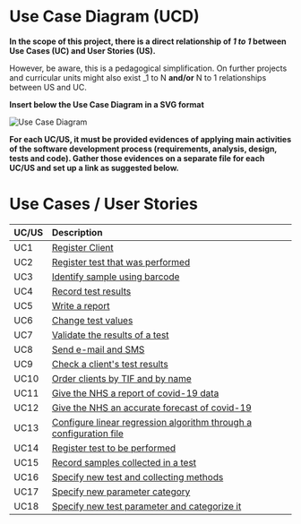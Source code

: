 # Use Case Diagram (UCD)

**In the scope of this project, there is a direct relationship of _1 to 1_ between Use Cases (UC) and User Stories (US).**

However, be aware, this is a pedagogical simplification. On further projects and curricular units might also exist _1 to N **and/or** N to 1 relationships between US and UC.

**Insert below the Use Case Diagram in a SVG format**

![Use Case Diagram](UCD.svg)


**For each UC/US, it must be provided evidences of applying main activities of the software development process (requirements, analysis, design, tests and code). Gather those evidences on a separate file for each UC/US and set up a link as suggested below.**

# Use Cases / User Stories
| UC/US  | Description                                                               |                   
|:----|:------------------------------------------------------------------------|
| UC1 | [Register Client](US1.md)   |
| UC2 | [Register test that was performed](US2.md)  |
| UC3 | [Identify sample using barcode](US3.md)|
| UC4 | [Record test results](US4.md)|
| UC5 | [Write a report](US5.md)|
| UC6 | [Change test values](US6.md)|
| UC7 | [Validate the results of a test](US7.md)|
| UC8 | [Send e-mail and SMS](US8.md)|
| UC9 | [Check a client's test results](US9.md)|
| UC10 | [Order clients by TIF and by name](US10.md)|
| UC11 | [Give the NHS a report of covid-19 data](US11.md)|
| UC12 | [Give the NHS an accurate forecast of covid-19](US12.md)|
| UC13 | [Configure linear regression algorithm through a configuration file](US13.md)|
| UC14 | [Register test to be performed](US14.md)|
| UC15 | [Record samples collected in a test](US15.md)|
| UC16 | [Specify new test and collecting methods](US16.md)|
| UC17 | [Specify new parameter category](US17.md)|
| UC18 | [Specify new test parameter and categorize it](US18.md)|
